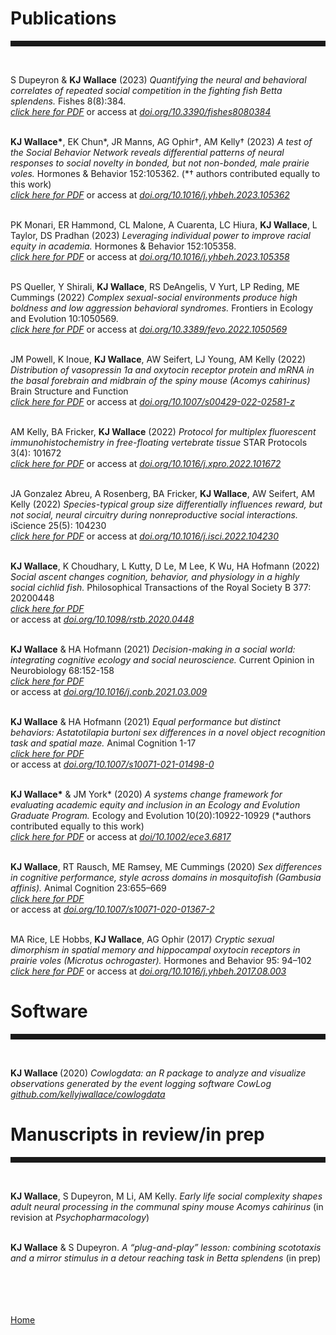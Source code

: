 <body>
		
<div class="container">
<div class="blurb">
	
<h1>Publications</h1>
<hr style="height:9px;color:#84949B"><br>

S Dupeyron & <b>KJ Wallace</b> (2023) <i>Quantifying the neural and behavioral correlates of repeated social competition in the fighting fish Betta splendens.</i> Fishes 8(8):384.<br>
<a href="https://kellyjwallace.github.io/images/published_works/Dupeyron_Wallace_2023_betta.pdf"><i>click here for PDF</i></a>
or access at <a href = "https://doi.org/10.3390/fishes8080384"><i>doi.org/10.3390/fishes8080384</i></a><br><br>
	
<b>KJ Wallace*</b>, EK Chun*, JR Manns, AG Ophir†, AM Kelly† (2023) <i>A test of the Social Behavior Network reveals differential patterns of neural responses to social novelty in bonded, but not non-bonded, male prairie voles.</i> Hormones & Behavior 152:105362. (*† authors contributed equally to this work)<br>
<a href="https://kellyjwallace.github.io/images/published_works/Wallace_&_Chun_et_al_2023_prairie_vole_testing_SBN.pdf"><i>click here for PDF</i></a> 
or access at <a href = "https://doi.org/10.1016/j.yhbeh.2023.105362"><i>doi.org/10.1016/j.yhbeh.2023.105362</i></a><br><br>	
	
PK Monari, ER Hammond, CL Malone, A Cuarenta, LC Hiura, <b>KJ Wallace</b>, L Taylor, DS Pradhan (2023) <i>Leveraging individual power to improve racial equity in academia.</i> Hormones & Behavior 152:105358.<br> 
<a href="https://kellyjwallace.github.io/images/published_works/Monari et al 2023 leveraging power in academia.pdf"><i>click here for PDF</i></a> 
or access at <a href = "https://doi.org/10.1016/j.yhbeh.2023.105358"><i>doi.org/10.1016/j.yhbeh.2023.105358</i></a><br><br>		

PS Queller, Y Shirali, <b>KJ Wallace</b>, RS DeAngelis, V Yurt, LP Reding, ME Cummings (2022) <i>Complex sexual-social environments produce high boldness and low aggression behavioral syndromes.</i> Frontiers in Ecology and Evolution 10:1050569.<br> 
<a href="https://kellyjwallace.github.io/images/published_works/Queller et al 2022 behavioral syndromes.pdf"><i>click here for PDF</i></a> 
or access at <a href = "https://doi.org/10.3389/fevo.2022.1050569"><i>doi.org/10.3389/fevo.2022.1050569</i></a><br><br>	
	
JM Powell, K Inoue, <b>KJ Wallace</b>, AW Seifert, LJ Young, AM Kelly (2022) <i>Distribution of vasopressin 1a and oxytocin receptor protein and mRNA in the basal forebrain and midbrain of the spiny mouse (Acomys cahirinus)</i> Brain Structure and Function<br>
<a href="https://kellyjwallace.github.io/images/published_works/Powell_et_al_2022_distribution_of_v1ar_in_spiny_mouse.pdf"><i>click here for PDF</i></a> 
or access at <a href = "https://link.springer.com/article/10.1007/s00429-022-02581-z"><i>doi.org/10.1007/s00429-022-02581-z</i></a><br><br>		
	
AM Kelly, BA Fricker, <b>KJ Wallace</b> (2022) <i>Protocol for multiplex fluorescent immunohistochemistry in free-floating vertebrate tissue</i> STAR Protocols 3(4): 101672<br>
<a href="https://kellyjwallace.github.io/images/published_works/Kelly_Fricker_Wallace_2022_IHC_protocol.pdf"><i>click here for PDF</i></a> 
or access at <a href = "https://www.sciencedirect.com/science/article/pii/S2666166722005524?via%3Dihub"><i>doi.org/10.1016/j.xpro.2022.101672</i></a><br><br>
	
JA Gonzalez Abreu, A Rosenberg, BA Fricker, <b>KJ Wallace</b>, AW Seifert, AM Kelly (2022) <i> Species-typical group size differentially influences reward, but not social, neural circuitry during nonreproductive social interactions.</i> iScience 25(5): 104230 <br>
<a href="https://kellyjwallace.github.io/images/published_works/Gonzalez_Abreu_et_al_2022_species_typical_group_size.pdf"><i>click here for PDF</i></a> 
or access at <a href = "https://www.cell.com/iscience/fulltext/S2589-0042(22)00500-4?_returnURL=https%3A%2F%2Flinkinghub.elsevier.com%2Fretrieve%2Fpii%2FS2589004222005004%3Fshowall%3Dtrue"><i>doi.org/10.1016/j.isci.2022.104230</i></a><br><br>


<b>KJ Wallace</b>, K Choudhary, L Kutty, D Le, M Lee, K Wu, HA Hofmann (2022) <i>Social ascent changes cognition, behavior, and physiology in a highly social cichlid fish. </i> Philosophical Transactions of the Royal Society B 377: 20200448 <br>
<a href="https://kellyjwallace.github.io/images/published_works/Wallace_et_al_2022_status_differences_burtoni.pdf"><i>click here for PDF</i></a>	
or access at <a href = "https://royalsocietypublishing.org/doi/10.1098/rstb.2020.0448"><i>doi.org/10.1098/rstb.2020.0448</i></a><br><br>

<b>KJ Wallace</b> & HA Hofmann (2021) <i> Decision-making in a social world: integrating cognitive ecology and social neuroscience.</i> Current Opinion in Neurobiology 68:152-158 <br>
<a href="https://kellyjwallace.github.io/images/published_works/Wallace_&_Hofmann_2021_curr_opin_neuro_review.pdf"><i>click here for PDF</i></a>	
or access at <a href = "https://www.sciencedirect.com/science/article/abs/pii/S0959438821000349?via%3Dihub"><i>doi.org/10.1016/j.conb.2021.03.009</i></a> <br><br>

<b>KJ Wallace</b> & HA Hofmann (2021)<i> Equal performance but distinct behaviors: Astatotilapia burtoni sex differences in a novel object recognition task and spatial maze. </i> Animal Cognition 1-17 <br>
<a href="https://kellyjwallace.github.io/images/published_works/Wallace_&_Hofmann_2021_sex_differences_burtoni.pdf"><i>click here for PDF</i></a>	
or access at <a href = "https://link.springer.com/article/10.1007/s10071-021-01498-0"><i>doi.org/10.1007/s10071-021-01498-0</i></a><br><br>

<b>KJ Wallace*</b> & JM York* (2020) <i> A systems change framework for evaluating academic equity and inclusion in an Ecology and Evolution Graduate Program.  </i> Ecology and Evolution 10(20):10922-10929 (*authors contributed equally to this work) <br>
<a href="https://kellyjwallace.github.io/images/published_works/Wallace_&_York_2020_systems_change_education.pdf"><i>click here for PDF</i></a>	
or access at <a href="https://onlinelibrary.wiley.com/doi/full/10.1002/ece3.6817"><i>doi/10.1002/ece3.6817</i></a><br><br>

<b>KJ Wallace</b>, RT Rausch, ME Ramsey, ME Cummings (2020) <i>Sex differences in cognitive performance, style across domains in mosquitofish (Gambusia affinis).</i> Animal Cognition 23:655–669 <br>
<a href="https://kellyjwallace.github.io/images/published_works/Wallace_et_al_2020_sex_differences_gambusia.pdf"><i>click here for PDF</i></a>	
or access at <a href = "https://doi.org/10.1007/s10071-020-01367-2"><i>doi.org/10.1007/s10071-020-01367-2</i></a> <br><br>

MA Rice, LE Hobbs, <b> KJ Wallace</b>, AG Ophir (2017) <i>Cryptic sexual dimorphism in spatial memory and hippocampal oxytocin receptors in prairie voles (Microtus ochrogaster). </i> Hormones and Behavior 95: 94–102 <br>
<a href="https://kellyjwallace.github.io/images/published_works/Rice_et_al_2017_sex_differences_prairie_vole.pdf"><i>click here for PDF</i></a>
or access at <a href="https://doi.org/10.1016/j.yhbeh.2017.08.003"><i>doi.org/10.1016/j.yhbeh.2017.08.003</i></a><br>  


<h1>Software</h1>
<hr style="height:9px;color:#84949B"><br>

<b>KJ Wallace </b>(2020) <i>Cowlogdata: an R package to analyze and visualize observations generated by the event logging software CowLog</i> <br><a href = "https://github.com/kellyjwallace/cowlogdata"><i>github.com/kellyjwallace/cowlogdata</i></a>

	
	

<h1>Manuscripts in review/in prep</h1>
<hr style="height:9px;color:#84949B"><br>	
		
	
<b>KJ Wallace</b>, S Dupeyron, M Li, AM Kelly. <i>Early life social complexity shapes adult neural processing in the communal spiny mouse Acomys cahirinus</i> (in revision at <i>Psychopharmacology</i>)<br><br>

<b>KJ Wallace</b> & S Dupeyron. <i>A “plug-and-play” lesson: combining scototaxis and a mirror stimulus in a detour reaching task in Betta splendens</i> (in prep) <br><br>
	
	









<br><br>	
<a href="../">Home</a>
